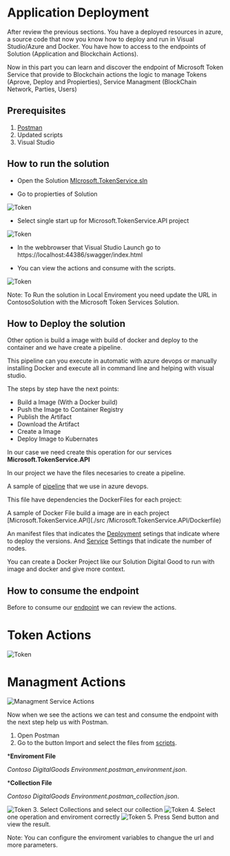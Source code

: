 # Application Deployment

After review the previous sections. You have a deployed resources in azure, a source code that now you know how to deploy and run in Visual Studio/Azure and Docker. You have how to access to the endpoints of Solution (Application and Blockchain Actions).

Now in this part you can learn and discover the endpoint of Microsoft Token Service that provide to Blockchain actions the logic to manage Tokens (Aprove, Deploy and Propierties), Service Managment (BlockChain Network, Parties, Users)

## Prerequisites
1. [Postman](https://www.postman.com/)
2. Updated scripts
3. Visual Studio


## How to run the solution

* Open the Solution [MIcrosoft.TokenService.sln]()

* Go to propierties of Solution

 ![Token](./Solution.png)
* Select single start up for Microsoft.TokenService.API project

 ![Token](./Set.png)

* In the webbrowser that Visual Studio Launch go to https://localhost:44386/swagger/index.html

* You can view the actions and consume with the scripts.

![Token](./Url.png)

Note: To Run the solution in Local Enviroment you need update the URL in ContosoSolution with the Microsoft Token Services Solution.

## How to Deploy the solution

Other option is build a image with  build of docker and deploy to the container and we have create a pipeline.

This pipeline can you execute in automatic with azure devops or manually installing Docker and execute all in command line and helping with visual studio.

The steps by step have the next points:

* Build a Image (With a Docker build)
* Push the Image to Container Registry
* Publish the Artifact
* Download the Artifact
* Create a Image
* Deploy Image to Kubernates

In our case we need create this operation for our  services **Microsoft.TokenService.API**

In our project we have the files necesaries to create a pipeline.

A sample of [pipeline](./azure-pipelines.yml) that we use in azure devops. 

This file have dependencies the DockerFiles for each project:

A sample of Docker File build a image are in each project [Microsoft.TokenService.API](./src
/Microsoft.TokenService.API/Dockerfile)

An manifest files that indicates the [Deployment](./manifests/deployment.yml) setings that indicate where to deploy the versions. And [Service](./manifests/service.yml) Settings that indicate the number of nodes.

You can create a Docker Project like our Solution Digital Good to run with image and docker and give more context.

## How to consume the endpoint

Before to consume our [endpoint](http://51.143.111.232/swagger/index.html) we can review the actions.


# Token Actions

  ![Token](./Token.png)

  # Managment Actions 

   ![Managment Service Actions](./ServiceMgn.png)

Now when we see the actions we can test and consume the endpoint with the next step help us with Postman.

1. Open Postman
2. Go to the button Import and select the files from [scripts](./Postman.zip).

***Enviroment File**

_Contoso DigitalGoods Environment.postman_environment.json_.

***Collection File**

 _Contoso DigitalGoods Environment.postman_collection.json_.

  ![Token](./Import.png)
3. Select Collections and select our collection
  ![Token](./Collections.png)
4. Select one operation and enviroment correctly
  ![Token](./Enviroment.png)
5. Press Send button and view the result.

Note: You can configure the enviroment variables to changue the url and more parameters.